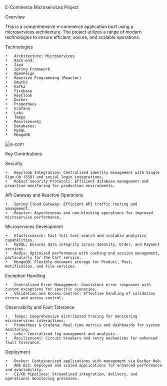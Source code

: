 E-Commerce Microservices Project

Overview

This is a comprehensive e-commerce application built using a microservices architecture. The project utilizes a range of modern technologies to ensure efficient, secure, and scalable operations.

Technologies

	•	Architecture: Microservices
	•	Back-end:
	•	Java
	•	Spring Framework
	•	OpenFeign
	•	Reactive Programming (Reactor)
	•	OAuth2
	•	Kafka
	•	Firebase
	•	KeyCloak
	•	Docker
	•	Prometheus
	•	Grafana
	•	Loki
	•	Tempo
	•	Resilience4j
	•	Databases:
	•	MySQL
	•	MongoDB


![e-com](https://github.com/user-attachments/assets/18911ba3-c8d0-472b-a483-6a62ad97eac2)


Key Contributions

Security

	•	Keycloak Integration: Centralized identity management with Single Sign-On (SSO) and social login integrations.
	•	Robust Security Protocols: Efficient database management and proactive monitoring for production environments.

API Gateway and Reactive Operations

	•	Spring Cloud Gateway: Efficient API traffic routing and management.
	•	Reactor: Asynchronous and non-blocking operations for improved microservice performance.

Microservices Development

	•	Elasticsearch: Fast full-text search and scalable analytics capabilities.
	•	MySQL: Ensures data integrity across Identity, Order, and Payment services.
	•	Redis: Optimized performance with caching and session management, particularly for the Cart service.
	•	MongoDB: Flexible document storage for Product, Post, Notification, and File services.

Exception Handling

	•	Centralized Error Management: Consistent error responses with custom exceptions for specific scenarios.
	•	Validation and Access Control: Effective handling of validation errors and access control.

Observability and Fault Tolerance

	•	Tempo: Comprehensive distributed tracing for monitoring microservices interactions.
	•	Prometheus & Grafana: Real-time metrics and dashboards for system monitoring.
	•	Loki: Centralized log management and analysis.
	•	Resilience4j: Circuit breakers and retry mechanisms for enhanced fault tolerance.

Deployment

	•	Docker: Containerized applications with management via Docker Hub.
	•	AWS EC2: Deployed and scaled applications for enhanced performance and availability.
	•	CI/CD Pipelines: Streamlined integration, delivery, and operational monitoring processes.
